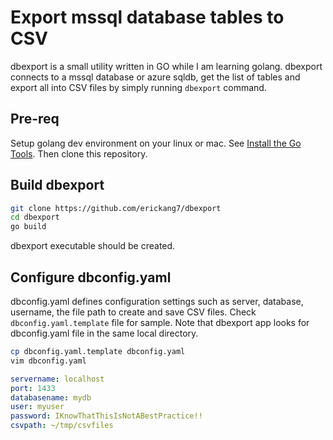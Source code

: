 # Export mssql database tables to CSV

dbexport is a small utility written in GO while I am learning golang. dbexport
connects to a mssql database or azure sqldb, get the list of tables and export
all into CSV files by simply running ```dbexport``` command.

## Pre-req
Setup golang dev environment on your linux or mac. See [Install the Go
Tools](https://golang.org/doc/install#install). Then clone this repository.

## Build dbexport

```bash
git clone https://github.com/erickang7/dbexport
cd dbexport
go build

```

dbexport executable should be created.

## Configure dbconfig.yaml
dbconfig.yaml defines configuration settings such as server, database,
username, the file path to create and save CSV files. Check
```dbconfig.yaml.template``` file for sample. Note that dbexport app looks for
dbconfig.yaml file in the same local directory.

```bash
cp dbconfig.yaml.template dbconfig.yaml
vim dbconfig.yaml
```

```yaml
servername: localhost 
port: 1433 
databasename: mydb 
user: myuser 
password: IKnowThatThisIsNotABestPractice!! 
csvpath: ~/tmp/csvfiles 
```
